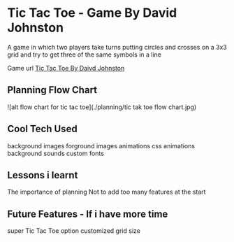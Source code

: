 # Tic Tac Toe - Game By David Johnston

A game in which two players take turns putting circles and crosses on a 3x3 grid and try to get three of the same symbols in a line

Game url [Tic Tac Toe By Daivd Johnston](https://angry-payne-97fd85.netlify.app/)

## Planning Flow Chart

![alt flow chart for tic tac toe](./planning/tic tak toe flow chart.jpg)

## Cool Tech Used

background images
forground images
animations
css animations
background sounds
custom fonts

## Lessons i learnt

The importance of planning
Not to add too many features at the start

## Future Features - If i have more time

super Tic Tac Toe option
customized grid size
